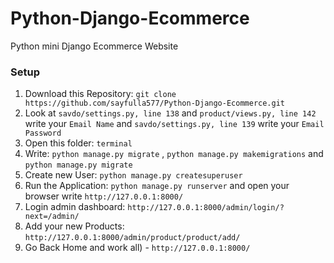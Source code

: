# Python-Django-Ecommerce

Python mini Django Ecommerce Website

### Setup
1. Download this Repository: `git clone https://github.com/sayfulla577/Python-Django-Ecommerce.git`
2. Look at `savdo/settings.py, line 138` and `product/views.py, line 142` write your `Email Name` and `savdo/settings.py, line 139` write your `Email Password`
3. Open this folder: `terminal`
4. Write: `python manage.py migrate` , `python manage.py makemigrations` and `python manage.py migrate`
5. Create new User: `python manage.py createsuperuser`
6. Run the Application: `python manage.py runserver` and open your browser write `http://127.0.0.1:8000/`
7. Login admin dashboard: `http://127.0.0.1:8000/admin/login/?next=/admin/` 
8. Add your new Products: `http://127.0.0.1:8000/admin/product/product/add/`
9. Go Back Home and work all) - `http://127.0.0.1:8000/`

